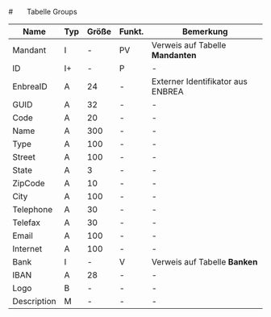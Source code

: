 #       Tabelle Groups


| Name        | Typ | Größe | Funkt. | Bemerkung                         |
|-------------|-----|-------|--------|-----------------------------------|
| Mandant     | I   | -     | PV     | Verweis auf Tabelle **Mandanten** |
| ID          | I+  | -     | P      | -                                 |
| EnbreaID    | A   | 24    | -      | Externer Identifikator aus ENBREA |
| GUID        | A   | 32    | -      | -                                 |
| Code        | A   | 20    | -      | -                                 |
| Name        | A   | 300   | -      | -                                 |
| Type        | A   | 100   | -      | -                                 |
| Street      | A   | 100   | -      | -                                 |
| State       | A   | 3     | -      | -                                 |
| ZipCode     | A   | 10    | -      | -                                 |
| City        | A   | 100   | -      | -                                 |
| Telephone   | A   | 30    | -      | -                                 |
| Telefax     | A   | 30    | -      | -                                 |
| Email       | A   | 100   | -      | -                                 |
| Internet    | A   | 100   | -      | -                                 |
| Bank        | I   | -     | V      | Verweis auf Tabelle **Banken**    |
| IBAN        | A   | 28    | -      | -                                 |
| Logo        | B   | -     | -      | -                                 |
| Description | M   | -     | -      | -                                 |

